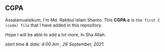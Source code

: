 ## CGPA
Assalamualaikum, I'm Md. Rakibul Islam Shanto. This **CGPA.c** is `the first C (code) file` that I have added in this repository.

Hope I will be able to add a lot more, In Sha Allah.

*start time & date: 4:00 Am , 26 September, 2021.*
